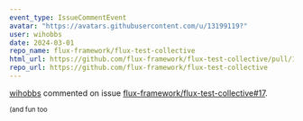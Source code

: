 ```yaml
---
event_type: IssueCommentEvent
avatar: "https://avatars.githubusercontent.com/u/13199119?"
user: wihobbs
date: 2024-03-01
repo_name: flux-framework/flux-test-collective
html_url: https://github.com/flux-framework/flux-test-collective/pull/17
repo_url: https://github.com/flux-framework/flux-test-collective
---
```


<a href='https://github.com/wihobbs' target='_blank'>wihobbs</a> commented on issue <a href='https://github.com/flux-framework/flux-test-collective/pull/17' target='_blank'>flux-framework/flux-test-collective#17</a>.

<small>(and fun too 